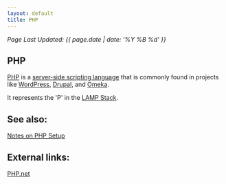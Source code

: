 ```yaml
---
layout: default
title: PHP
---
```

_Page Last Updated: {{ page.date | date: '%Y %B %d' }}_
<br>

## PHP

[PHP](https://en.wikipedia.org/wiki/PHP) is a [server-side scripting language](https://en.wikipedia.org/wiki/Server-side_scripting) that is commonly found in projects like [WordPress](https://wordpress.org/), [Drupal](https://www.drupal.org/), and [Omeka](http://omeka.org/).

It represents the 'P' in the [LAMP Stack](/docs/LAMP-Stack).

See also:
---------

[Notes on PHP Setup](/tutorials/Languages/Notes-on-PHP-Setup)

External links:
---------------

[PHP.net](https://php.net/)
